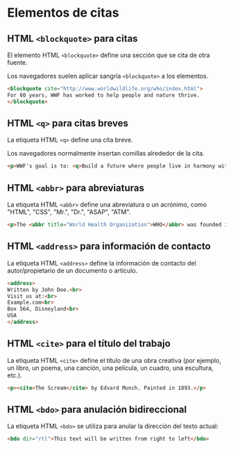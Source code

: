 # Elementos de citas

## HTML `<blockquote>` para citas
El elemento HTML `<blockquote>` define una sección que se cita de otra fuente.

Los navegadores suelen aplicar sangría `<blockquote>` a los elementos.
```html
<blockquote cite="http://www.worldwildlife.org/who/index.html">
For 60 years, WWF has worked to help people and nature thrive.
</blockquote>
```
## HTML `<q>` para citas breves
La etiqueta HTML `<q>` define una cita breve.

Los navegadores normalmente insertan comillas alrededor de la cita.
```html
<p>WWF's goal is to: <q>Build a future where people live in harmony with nature.</q></p>
```
## HTML `<abbr>` para abreviaturas

La etiqueta HTML `<abbr>` define una abreviatura o un acrónimo, como "HTML", "CSS", "Mr.", "Dr.", "ASAP", "ATM".
```html
<p>The <abbr title="World Health Organization">WHO</abbr> was founded in 1948.</p>
```
## HTML `<address>` para información de contacto
La etiqueta HTML `<address>` define la información de contacto del autor/propietario de un documento o artículo.
```html
<address>
Written by John Doe.<br>
Visit us at:<br>
Example.com<br>
Box 564, Disneyland<br>
USA
</address>
```
## HTML `<cite>` para el título del trabajo
La etiqueta HTML `<cite>` define el título de una obra creativa (por ejemplo, un libro, un poema, una canción, una película, un cuadro, una escultura, etc.).
```html
<p><cite>The Scream</cite> by Edvard Munch. Painted in 1893.</p>
```
## HTML `<bdo>` para anulación bidireccional

La etiqueta HTML `<bdo>` se utiliza para anular la dirección del texto actual:
```html
<bdo dir="rtl">This text will be written from right to left</bdo>
```
